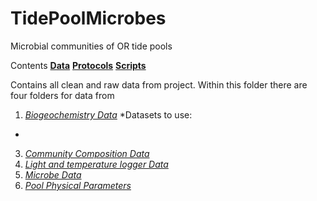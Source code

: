 # TidePoolMicrobes
Microbial communities of OR tide pools

Contents
**[Data](https://github.com/jenniferfields/TidePoolMicrobes/tree/master/Data)**
**[Protocols](https://github.com/jenniferfields/TidePoolMicrobes/tree/master/Protocols)**
**[Scripts](https://github.com/jenniferfields/TidePoolMicrobes/tree/master/Scripts)**


Contains all clean and raw data from project. Within this folder there are four folders for data from 
1. *[Biogeochemistry Data](https://github.com/jenniferfields/TidePoolMicrobes/tree/master/Data/Biogeochem)*
*Datasets to use:
  *
3. *[Community Composition Data](https://github.com/jenniferfields/TidePoolMicrobes/tree/master/Data/CommunityComposition)*
4. *[Light and temperature logger Data](https://github.com/jenniferfields/TidePoolMicrobes/tree/master/Data/LightandTemp)*
5. *[Microbe Data](https://github.com/jenniferfields/TidePoolMicrobes/tree/master/Data/Microbe_Clean)*
6. *[Pool Physical Parameters](https://github.com/jenniferfields/TidePoolMicrobes/tree/master/Data/PoolPhysicalParameters)*


